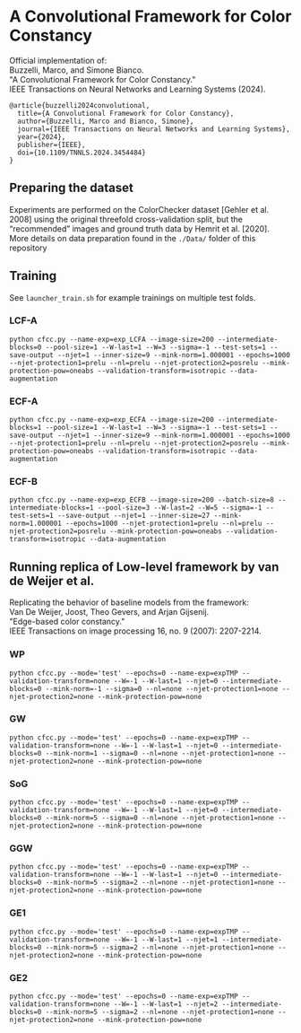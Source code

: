 # A Convolutional Framework for Color Constancy

Official implementation of:\
Buzzelli, Marco, and Simone Bianco.\
"A Convolutional Framework for Color Constancy."\
IEEE Transactions on Neural Networks and Learning Systems (2024).

```
@article{buzzelli2024convolutional,
  title={A Convolutional Framework for Color Constancy},
  author={Buzzelli, Marco and Bianco, Simone},
  journal={IEEE Transactions on Neural Networks and Learning Systems},
  year={2024},
  publisher={IEEE},
  doi={10.1109/TNNLS.2024.3454484}
}
```

## Preparing the dataset
Experiments are performed on the ColorChecker dataset [Gehler et al. 2008] using the original threefold cross-validation split, but the “recommended” images and ground truth data by Hemrit et al. [2020].\
More details on data preparation found in the `./Data/` folder of this repository

## Training
See `launcher_train.sh` for example trainings on multiple test folds.

### LCF-A
`python cfcc.py --name-exp=exp_LCFA --image-size=200 --intermediate-blocks=0 --pool-size=1 --W-last=1 --W=3 --sigma=-1 --test-sets=1 --save-output --njet=1 --inner-size=9 --mink-norm=1.000001 --epochs=1000 --njet-protection1=prelu --nl=prelu --njet-protection2=posrelu --mink-protection-pow=oneabs --validation-transform=isotropic --data-augmentation`

### ECF-A
`python cfcc.py --name-exp=exp_ECFA --image-size=200 --intermediate-blocks=1 --pool-size=1 --W-last=1 --W=3 --sigma=-1 --test-sets=1 --save-output --njet=1 --inner-size=9 --mink-norm=1.000001 --epochs=1000 --njet-protection1=prelu --nl=prelu --njet-protection2=posrelu --mink-protection-pow=oneabs --validation-transform=isotropic --data-augmentation`

### ECF-B
`python cfcc.py --name-exp=exp_ECFB --image-size=200 --batch-size=8 --intermediate-blocks=1 --pool-size=3 --W-last=2 --W=5 --sigma=-1 --test-sets=1 --save-output --njet=1 --inner-size=27 --mink-norm=1.000001 --epochs=1000 --njet-protection1=prelu --nl=prelu --njet-protection2=posrelu --mink-protection-pow=oneabs --validation-transform=isotropic --data-augmentation`



## Running replica of Low-level framework by van de Weijer et al.

Replicating the behavior of baseline models from the framework:\
Van De Weijer, Joost, Theo Gevers, and Arjan Gijsenij.\
"Edge-based color constancy."\
IEEE Transactions on image processing 16, no. 9 (2007): 2207-2214.

### WP
`python cfcc.py --mode='test' --epochs=0 --name-exp=expTMP --validation-transform=none --W=-1 --W-last=1 --njet=0 --intermediate-blocks=0 --mink-norm=-1 --sigma=0 --nl=none --njet-protection1=none --njet-protection2=none --mink-protection-pow=none`

### GW
`python cfcc.py --mode='test' --epochs=0 --name-exp=expTMP --validation-transform=none --W=-1 --W-last=1 --njet=0 --intermediate-blocks=0 --mink-norm=1 --sigma=0 --nl=none --njet-protection1=none --njet-protection2=none --mink-protection-pow=none`

### SoG
`python cfcc.py --mode='test' --epochs=0 --name-exp=expTMP --validation-transform=none --W=-1 --W-last=1 --njet=0 --intermediate-blocks=0 --mink-norm=5 --sigma=0 --nl=none --njet-protection1=none --njet-protection2=none --mink-protection-pow=none`

### GGW
`python cfcc.py --mode='test' --epochs=0 --name-exp=expTMP --validation-transform=none --W=-1 --W-last=1 --njet=0 --intermediate-blocks=0 --mink-norm=5 --sigma=2 --nl=none --njet-protection1=none --njet-protection2=none --mink-protection-pow=none`

### GE1
`python cfcc.py --mode='test' --epochs=0 --name-exp=expTMP --validation-transform=none --W=-1 --W-last=1 --njet=1 --intermediate-blocks=0 --mink-norm=5 --sigma=2 --nl=none --njet-protection1=none --njet-protection2=none --mink-protection-pow=none`

### GE2
`python cfcc.py --mode='test' --epochs=0 --name-exp=expTMP --validation-transform=none --W=-1 --W-last=1 --njet=2 --intermediate-blocks=0 --mink-norm=5 --sigma=2 --nl=none --njet-protection1=none --njet-protection2=none --mink-protection-pow=none`
